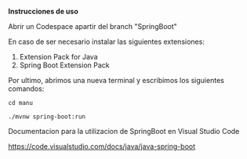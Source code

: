 **Instrucciones de uso**

Abrir un Codespace apartir del branch "SpringBoot"


En caso de ser necesario instalar las siguientes extensiones:
1. Extension Pack for Java
2. Spring Boot Extension Pack


Por ultimo, abrimos una nueva terminal y escribimos los siguientes comandos:

`cd manu`

`./mvnw spring-boot:run`

Documentacion para la utilizacion de SpringBoot en Visual Studio Code


https://code.visualstudio.com/docs/java/java-spring-boot

